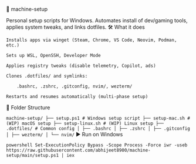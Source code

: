 
🧰 machine-setup

Personal setup scripts for Windows. Automates install of dev/gaming tools, applies system tweaks, and links dotfiles.
🛠 What it does

    Installs apps via winget (Steam, Chrome, VS Code, Neovim, Podman, etc.)

    Sets up WSL, OpenSSH, Developer Mode

    Applies registry tweaks (disable telemetry, Copilot, ads)

    Clones .dotfiles/ and symlinks:

        .bashrc, .zshrc, .gitconfig, nvim/, wezterm/

    Restarts and resumes automatically (multi-phase setup)

📂 Folder Structure

`
machine-setup/
├── setup.ps1 # Windows setup script
├── setup-mac.sh # (WIP) macOS setup
├── setup-linux.sh # (WIP) Linux setup
├── .dotfiles/ # Common config
│ ├── .bashrc
│ ├── .zshrc
│ ├── .gitconfig
│ ├── wezterm/
│ └── nvim/
`
▶️ Run on Windows

`powershell
Set-ExecutionPolicy Bypass -Scope Process -Force
iwr -useb https://raw.githubusercontent.com/abhijeet8900/machine-setup/main/setup.ps1 | iex
`

